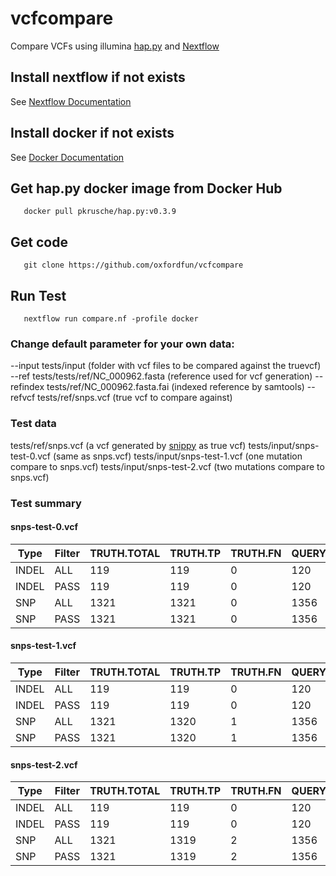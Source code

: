 # vcfcompare
Compare VCFs using illumina [hap.py](https://github.com/Illumina/hap.py) and [Nextflow](https://www.nextflow.io/)

## Install nextflow if not exists
See [Nextflow Documentation](https://www.nextflow.io/docs/latest/getstarted.html)

## Install docker if not exists
See [Docker Documentation](https://docs.docker.com/install/linux/docker-ce/ubuntu/)

## Get hap.py docker image from Docker Hub

```
   docker pull pkrusche/hap.py:v0.3.9
```

## Get code
```
   git clone https://github.com/oxfordfun/vcfcompare
```
## Run Test
```
   nextflow run compare.nf -profile docker
```

### Change default parameter for your own data:

--input tests/input (folder with vcf files to be compared against the truevcf)
--ref tests/tests/ref/NC_000962.fasta (reference used for vcf generation)
--refindex tests/ref/NC_000962.fasta.fai (indexed reference by samtools)
--refvcf tests/ref/snps.vcf (true vcf to compare against)

### Test data 
tests/ref/snps.vcf (a vcf generated by [snippy](https://github.com/tseemann/snippy) as true vcf)
tests/input/snps-test-0.vcf (same as snps.vcf)
tests/input/snps-test-1.vcf (one mutation compare to snps.vcf)
tests/input/snps-test-2.vcf (two mutations compare to snps.vcf)

### Test summary
#### snps-test-0.vcf
|Type|Filter|TRUTH.TOTAL|TRUTH.TP|TRUTH.FN|QUERY.TOTAL|QUERY.FP|QUERY.UNK|FP.gt|METRIC.Recall|METRIC.Precision|METRIC.Frac_NA|METRIC.F1_Score|TRUTH.TOTAL.TiTv_ratio|QUERY.TOTAL.TiTv_ratio|TRUTH.TOTAL.het_hom_ratio|QUERY.TOTAL.het_hom_ratio|
|-----|-----|-----|-----|-----|-----|-----|-----|-----|-----|-----|-----|-----|-----|-----|-----|-----|
|INDEL|ALL|119|119|0|120|0|0|0|1.0|1.0|0.0|1.0|||0.0|0.0|
|INDEL|PASS|119|119|0|120|0|0|0|1.0|1.0|0.0|1.0|||0.0|0.0|
|SNP|ALL|1321|1321|0|1356|0|0|0|1.0|1.0|0.0|1.0|1.68686868687|1.66404715128|0.0|0.0|
|SNP|PASS|1321|1321|0|1356|0|0|0|1.0|1.0|0.0|1.0|1.68686868687|1.66404715128|0.0|0.0|

#### snps-test-1.vcf

|Type|Filter|TRUTH.TOTAL|TRUTH.TP|TRUTH.FN|QUERY.TOTAL|QUERY.FP|QUERY.UNK|FP.gt|METRIC.Recall|METRIC.Precision|METRIC.Frac_NA|METRIC.F1_Score|TRUTH.TOTAL.TiTv_ratio|QUERY.TOTAL.TiTv_ratio|TRUTH.TOTAL.het_hom_ratio|QUERY.TOTAL.het_hom_ratio
|-----|-----|-----|-----|-----|-----|-----|-----|-----|-----|-----|-----|-----|-----|-----|-----|-----|
|INDEL|ALL|119|119|0|120|0|0|0|1.0|1.0|0.0|1.0|||0.0|0.0|
|INDEL|PASS|119|119|0|120|0|0|0|1.0|1.0|0.0|1.0|||0.0|0.0|
|SNP|ALL|1321|1320|1|1356|1|0|0|0.999243|0.999263|0.0|0.999253|1.68686868687|1.66404715128|0.0|0.0|
|SNP|PASS|1321|1320|1|1356|1|0|0|0.999243|0.999263|0.0|0.999253|1.68686868687|1.66404715128|0.0|0.0|

#### snps-test-2.vcf
|Type|Filter|TRUTH.TOTAL|TRUTH.TP|TRUTH.FN|QUERY.TOTAL|QUERY.FP|QUERY.UNK|FP.gt|METRIC.Recall|METRIC.Precision|METRIC.Frac_NA|METRIC.F1_Score|TRUTH.TOTAL.TiTv_ratio|QUERY.TOTAL.TiTv_ratio|TRUTH.TOTAL.het_hom_ratio|QUERY.TOTAL.het_hom_ratio
|-----|-----|-----|-----|-----|-----|-----|-----|-----|-----|-----|-----|-----|-----|-----|-----|-----|
|INDEL|ALL|119|119|0|120|0|0|0|1.0|1.0|0.0|1.0|||0.0|0.0|
|INDEL|PASS|119|119|0|120|0|0|0|1.0|1.0|0.0|1.0|||0.0|0.0|
|SNP|ALL|1321|1319|2|1356|2|0|0|0.998486|0.998525|0.0|0.998506|1.68686868687|1.65882352941|0.0|0.0|
|SNP|PASS|1321|1319|2|1356|2|0|0|0.998486|0.998525|0.0|0.998506|1.68686868687|1.65882352941|0.0|0.0|

